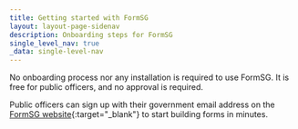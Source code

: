 ```yaml
---
title: Getting started with FormSG
layout: layout-page-sidenav
description: Onboarding steps for FormSG
single_level_nav: true
_data: single-level-nav
---
```


No onboarding process nor any installation is required to use FormSG. It is free for public officers, and no approval is required. 

Public officers can sign up with their government email address on the [FormSG website](https://form.gov.sg){:target="_blank"} to start building forms in minutes.

